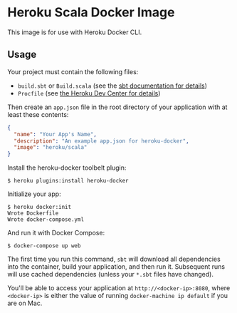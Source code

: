 # Heroku Scala Docker Image

This image is for use with Heroku Docker CLI.

## Usage

Your project must contain the following files:

* `build.sbt` or `Build.scala` (see the [sbt documentation for details](http://www.scala-sbt.org/0.13/docs/index.html))
* `Procfile` (see [the Heroku Dev Center for details](https://devcenter.heroku.com/articles/procfile))

Then create an `app.json` file in the root directory of your application with
at least these contents:

```json
{
  "name": "Your App's Name",
  "description": "An example app.json for heroku-docker",
  "image": "heroku/scala"
}
```

Install the heroku-docker toolbelt plugin:

```sh-session
$ heroku plugins:install heroku-docker
```

Initialize your app:

```sh-session
$ heroku docker:init
Wrote Dockerfile
Wrote docker-compose.yml
```

And run it with Docker Compose:

```sh-session
$ docker-compose up web
```

The first time you run this command, `sbt` will download all dependencies into
the container, build your application, and then run it. Subsequent runs will
use cached dependencies (unless your `*.sbt` files have changed).

You'll be able to access your application at `http://<docker-ip>:8080`, where
`<docker-ip>` is either the value of running `docker-machine ip default` if you are on Mac.
